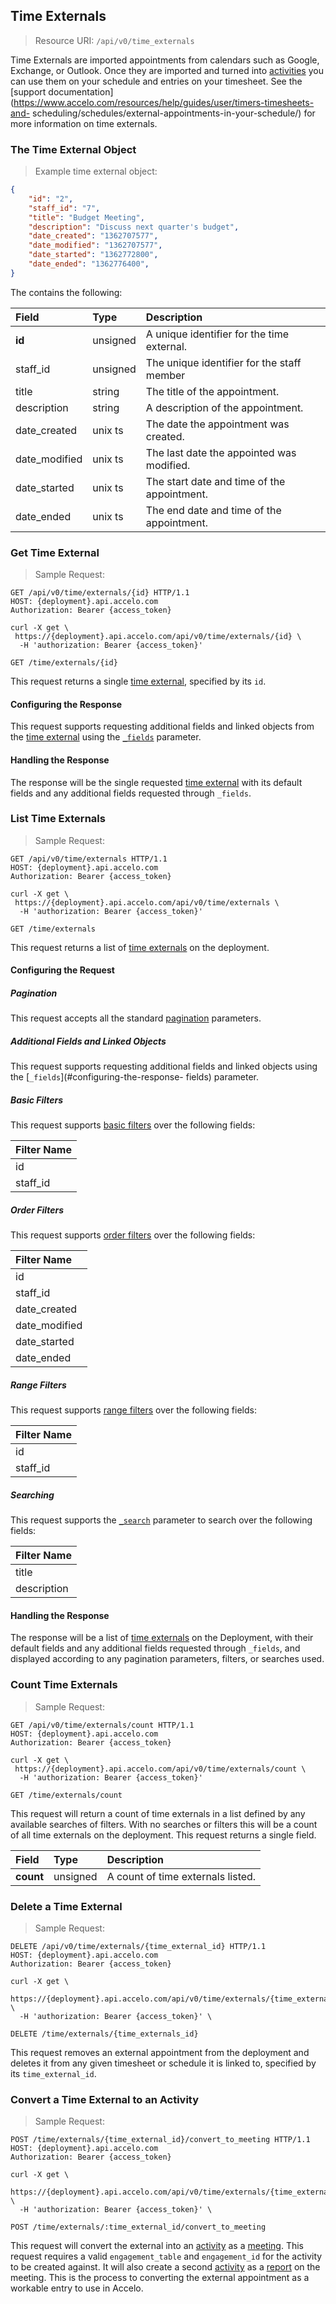 ## Time Externals
> Resource URI: 
`/api/v0/time_externals`

Time Externals are imported appointments from calendars such as Google, Exchange, or Outlook. Once they are
imported and turned into [activities](#the-activity-object) you can use them on your schedule and entries on your
timesheet. See the [support documentation](https://www.accelo.com/resources/help/guides/user/timers-timesheets-and-
scheduling/schedules/external-appointments-in-your-schedule/) for more information on time externals.

### The Time External Object
> Example time external object:

```json
{
	"id": "2",
	"staff_id": "7",
	"title": "Budget Meeting",
	"description": "Discuss next quarter's budget",
	"date_created": "1362707577",
	"date_modified": "1362707577",
	"date_started": "1362772800",
	"date_ended": "1362776400",
}
```

The contains the following:

| Field | Type | Description |
|:-|:-|:-|
| **id** | unsigned | A unique identifier for the time external. |
| staff_id | unsigned | The unique identifier for the staff member |
| title | string | The title of the appointment. |
| description | string | A description of the appointment. |
| date_created | unix ts | The date the appointment was created. |
| date_modified | unix ts | The last date the appointed was modified. |
| date_started | unix ts | The start date and time of the appointment. |
| date_ended | unix ts | The end date and time of the appointment. |





### Get Time External 
> Sample Request: 

```http
GET /api/v0/time/externals/{id} HTTP/1.1
HOST: {deployment}.api.accelo.com
Authorization: Bearer {access_token}
```

```shell
curl -X get \ 
 https://{deployment}.api.accelo.com/api/v0/time/externals/{id} \
  -H 'authorization: Bearer {access_token}'
```

`GET /time/externals/{id}`

This request returns a single [time external](#the-time-external-object), specified by its `id`.

#### Configuring the Response

This request supports requesting additional fields and linked objects from the [time external](#the-time-external-object) 
using the [`_fields`](#configuring-the-response-fields) parameter.

#### Handling the Response

The response will be the single requested [time external](#the-time-external-object) with its default fields and any
additional fields requested through `_fields`.





### List Time Externals
> Sample Request:

```http
GET /api/v0/time/externals HTTP/1.1
HOST: {deployment}.api.accelo.com
Authorization: Bearer {access_token}
```

```shell
curl -X get \ 
 https://{deployment}.api.accelo.com/api/v0/time/externals \
  -H 'authorization: Bearer {access_token}'
```

`GET /time/externals`


This request returns a list of [time externals](#the-time-external-object) on the deployment.

#### Configuring the Request

##### Pagination

This request accepts all the standard [pagination](#configuring-the-response-pagination) parameters.

##### Additional Fields and Linked Objects

This request supports requesting additional fields and linked objects using the [`_fields`](#configuring-the-response-
fields) parameter.

##### Basic Filters

This request supports [basic filters](#filters-basic-filters) over the following fields:

| Filter Name |
|:-|
| id |
| staff_id |

##### Order Filters

This request supports [order filters](#filters-order-filters) over the following fields:

| Filter Name |
|:-|
| id |
| staff_id |
| date_created |
| date_modified |
| date_started |
| date_ended |

##### Range Filters

This request supports [range filters](#filters-range-filters) over the following fields:

| Filter Name |
|:-|
| id |
| staff_id |

##### Searching

This request supports the [`_search`](#configuring-the-response-searching) parameter to search over the following fields:

| Filter Name |
|:-|
| title |
| description |

#### Handling the Response


The response will be a list of [time externals](#the-time-external-object) on the Deployment, with their default fields and
any additional fields requested through `_fields`, and displayed according to any pagination parameters, filters, or
searches used.






### Count Time Externals
> Sample Request:

```http
GET /api/v0/time/externals/count HTTP/1.1
HOST: {deployment}.api.accelo.com
Authorization: Bearer {access_token}
```

```shell
curl -X get \ 
 https://{deployment}.api.accelo.com/api/v0/time/externals/count \
  -H 'authorization: Bearer {access_token}'
```


`GET /time/externals/count`

This request will return a count of time externals in a list defined by any available searches of filters.
With no searches or filters this will be a count of all time externals on the deployment. This request returns a single field.

| Field | Type | Description |
|:-|:-|:-|
| **count** | unsigned | A count of time externals listed. |






### Delete a Time External
> Sample Request: 

```http
DELETE /api/v0/time/externals/{time_external_id} HTTP/1.1
HOST: {deployment}.api.accelo.com
Authorization: Bearer {access_token}
```

```shell
curl -X get \
 https://{deployment}.api.accelo.com/api/v0/time/externals/{time_external_id} \
  -H 'authorization: Bearer {access_token}' \
```

`DELETE /time/externals/{time_externals_id}`

This request removes an external appointment from the deployment and deletes it from any given timesheet or schedule it
is linked to, specified by its `time_external_id`.






### Convert a Time External to an Activity
>Sample Request:

```http
POST /time/externals/{time_external_id}/convert_to_meeting HTTP/1.1
HOST: {deployment}.api.accelo.com
Authorization: Bearer {access_token}
```

```shell
curl -X get \
 https://{deployment}.api.accelo.com/api/v0/time/externals/{time_external_id}/convert_to_meeting \
  -H 'authorization: Bearer {access_token}' \
```


`POST /time/externals/:time_external_id/convert_to_meeting` 

This request will convert the external into an [activity](#the-activity-object) as a [meeting](#activity-medium). This 
request requires a valid `engagement_table` and `engagement_id` for the activity to be created against. It will also 
create a second [activity](#the-activity-object) as a [report](#activity-medium) on the meeting. This is the process
to converting the external appointment as a workable entry to use in Accelo.
